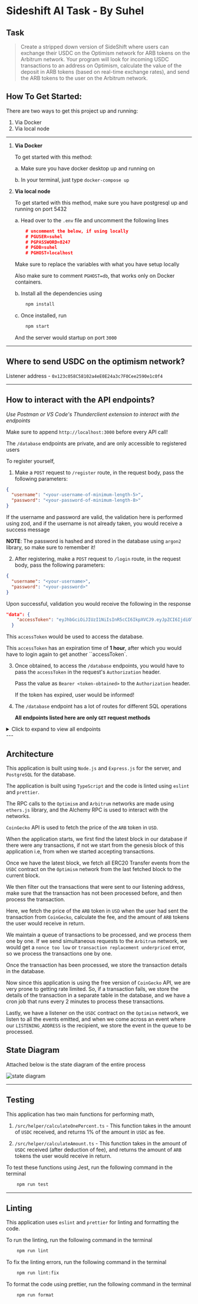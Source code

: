# Sideshift AI Task - By Suhel

## Task

>Create a stripped down version of SideShift where users can exchange their USDC on the Optimism network for ARB tokens on the Arbitrum network. Your program will look for incoming USDC transactions to an address on Optimism, calculate the value of the deposit in ARB tokens (based on real-time exchange rates), and send the ARB tokens to the user on the Arbitrum network.

## How To Get Started:

There are two ways to get this project up and running:

1. Via Docker
2. Via local node

---

1. **Via Docker**

    To get started with this method:

    a. Make sure you have docker desktop up and running on

    b. In your terminal, just type
        `docker-compose up`

2. **Via local node**

    To get started with this method, make sure you have postgresql up and running on port 5432

    a. Head over to the `.env` file and uncomment the following lines
    ```json
        # uncomment the below, if using locally
        # PGUSER=suhel
        # PGPASSWORD=8247
        # PGDB=suhel
        # PGHOST=localhost
    ```

    Make sure to replace the variables with what you have setup locally

    Also make sure to comment `PGHOST=db`, that works only on Docker containers.

    b. Install all the dependencies using
    ```bash
        npm install
    ```

    c. Once installed, run
    ```bash
        npm start
    ```
    And the server would startup on port `3000`


---

## Where to send USDC on the optimism network?

Listener address - `0x123c058C58102a4eE0E24a3c7F0Cee2590e1c0f4`

---

## How to interact with the API endpoints?

*Use Postman or VS Code's Thunderclient extension to interact with the endpoints*

Make sure to append `http://localhost:3000` before every API call!

The `/database` endpoints are private, and are only accessible to registered users

To register yourself,

1. Make a `POST` request to `/register` route, in the request body, pass the following parameters:
```json
{
  "username": "<your-username-of-minimum-length-5>",
  "password": "<your-password-of-minimum-length-8>"
}
```
If the username and password are valid, the validation here is performed using zod, and if the username is not already taken, you would receive a success message

**NOTE**: The password is hashed and stored in the database using `argon2` library, so make sure to remember it!

2. After registering, make a `POST` request to `/login` route,  in the request body, pass the following parameters:
```json
{
  "username": "<your-username>",
  "password": "<your-password>"
}
```
Upon successful, validation you would receive the following in the response
```json
"data": {
    "accessToken": "eyJhbGciOiJIUzI1NiIsInR5cCI6IkpXVCJ9.eyJpZCI6IjdiOTVhYjJiLTg5MTgtNDFiZC05ZmE0LTE1NDVhNzU0YThjNiIsImlhdCI6MTcwNzc0NTc4MCwiZXhwIjoxNzA3NzQ5MzgwfQ.rTGNk3QqxzD4Yb8iMqjZKT4z5_ZN5WlOOvfQ1sBY11g"
  }
```
This `accessToken` would be used to access the database.

This `accessToken` has an expiration time of **1 hour**, after which you would have to login again to get another ``accessToken`.

3. Once obtained, to access the `/database` endpoints, you would have to pass the `accessToken` in the request's `Authorization` header.

    Pass the value as `Bearer <token-obtained>` to the `Authorization` header.

    If the token has expired, user would be informed!

4. The `/database` endpoint has a lot of routes for different SQL operations

    **All endpoints listed here are only `GET` request methods**

<details>

<summary>Click to expand to view all endpoints</summary>

a. `/all` - This endpoint returns all the transactions in the database.

b `/top5` - This endpoint returns the top 5 transactions based on the `USDC` value received.

c. `/top5?sender=<address>` - Optionally, you could also attach a query parameter to the end to fetch the top 5 transactions made by a particular user based on the amount of `USDC` received

d. `/lowest` - This endpoint fetches the transaction made with the lowest amount of `USDC`

e. `/highestArbPrice` - This endpoint returns the highest price or `ARB` token in terms of `USD` value amongst all the transactions stored in the database.

f. `/bySender?sender=<address>` - This endpoint returns all the transactions made by this particular user

g. `/byOutgoingHash?outgoingHash=<arb-received-hash>` - This endpont takes in a transaction hash on the arbitrum network. This would return details about the entire transaction.

h. `/byIncomingHash?incomingHash=<usdc-sent-hash>` - This endpont takes in a transaction hash on the optimism network. This would return details about the entire transaction.

i. `/byUsdcThreshold?threshold=<amount-of-usdc-in-wei>` - This endpoint returns all transaction where the amount of `USDC` received is greater than the amount passed

j. `/byDateRange?start=<date-in-MM/DD/YYYY>&end=<date-in-MM/DD/YYYY>` - This endpoint returns all the transactions made between the given date range

k. `/bySenderSum?sender=<address>` - This endpoint takes in a user's address, and returns the total amount of `USDC` the user has sent to shift, and the amount of `ARB` tokens the user has received. All the values are in WEI.

l. `/transactionCount` - This endpoint returns the total number of transactions made till date.

m. `/transactionCount?sender=<address>` - This endpoint returns the number of transactions made by this partcular address.

n. `/feeCollected` - This endpoint returns the total amount of fee collected in `USDC` on the optimism network.

o. `/feeCollected?sender=<address>` - This endpoint returns the total amount of fee collected in `USDC` on the optimism network by a particular user.

p. `/feeCollected?date=<date-in-MM/DD/YYYY>` - This endpoint returns the total amount of fee collected in `USDC` on the optimism network on a particular date.

q. `/feeCollected?sender=<address>&date=<date-in-MM/DD/YYYY>` - This endpoint returns the total amount of fee collected in `USDC` on the optimism network by a particular user on a particular date.

r. `/average/arb` - This endpoint returns the average price of the ARB tokens in `USD` fetched from coingecko.

s. `/average/fee` - This endpoint returns the average fee that is collected on each transaction in `USDC`

t. `/topSenders/:limit` - This endpoint returns a list of users and the amount of USDC sent in a ranked order. You have to set the limit of users returned.
</details>
---

## Architecture

This application is built using `Node.js` and `Express.js` for the server, and `PostgreSQL` for the database.

The application is built using `TypeScript` and the code is linted using `eslint` and `prettier`.

The RPC calls to the `Optimism` and `Arbitrum` networks are made using `ethers.js` library, and the Alchemy RPC is used to interact with the networks.

`CoinGecko` API is used to fetch the price of the `ARB` token in `USD`.

When the application starts, we first find the latest block in our database if there were any transactions, if not we start from the genesis block of this application i.e, from when we started accepting transactions.

Once we have the latest block, we fetch all ERC20 Transfer events from the `USDC` contract on the `Optimism` network from the last fetched block to the current block.

We then filter out the transactions that were sent to our listening address, make sure that the transaction has not been processed before, and then process the transaction.

Here, we fetch the price of the `ARB` token in `USD` when the user had sent the transaction from `CoinGecko`, calculate the fee, and the amount of `ARB` tokens the user would receive in return.

We maintain a queue of transactions to be processed, and we process them one by one. If we send simultaneous requests to the `Arbitrum` network, we would get a `nonce too low` or `transaction replacement underpriced` error, so we process the transactions one by one.

Once the transaction has been processed, we store the transaction details in the database.

Now since this application is using the free version of `CoinGecko` API, we are very prone to getting rate limited. So, if a transaction fails, we store the details of the transaction in a separate table in the database, and we have a cron job that runs every 2 minutes to process these transactions.

Lastly, we have a listener on the `USDC` contract on the `Optimism` network, we listen to all the events emitted, and when we come across an event where our `LISTENING_ADDRESS` is the recipient, we store the event in the queue to be processed.

## State Diagram

Attached below is the state diagram of the entire process

<image title="state diagram" src="./state-diagram.svg">

---

## Testing

This application has two main functions for performing math,

1. `/src/helper/calculateOnePercent.ts` - This function takes in the amount of `USDC` received, and returns 1% of the amount in `USDC` as fee.

2. `/src/helper/calculateAmount.ts` - This function takes in the amount of `USDC` received (after deduction of fee), and returns the amount of `ARB` tokens the user would receive in return.

To test these functions using Jest, run the following command in the terminal
```bash
    npm run test
```

---

## Linting

This application uses `eslint` and `prettier` for linting and formatting the code.

To run the linting, run the following command in the terminal
```bash
    npm run lint
```

To fix the linting errors, run the following command in the terminal
```bash
    npm run lint:fix
```

To format the code using prettier, run the following command in the terminal
```bash
    npm run format
```
